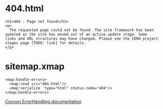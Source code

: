 # 404.html

```
<h1>404 - Page not found</h1>
<p>
  The requested page could not be found. The site framework has been updated as the site has moved out of an active update stage. Some links and URL structures may have changed. Please see the CDRH project stages page [TODO: link] for details.
</p>
  ```

# sitemap.xmap

```
<map:handle-errors>
  <map:read src="404.html"/>
  <map:serialize  type="html" status-code="404"/>
</map:handle-errors>  
```

[Cocoon ErrorHandling documentation](https://cwiki.apache.org/confluence/display/cocoon/ErrorHandling)
